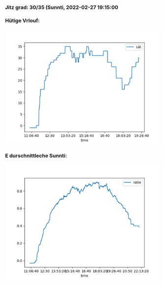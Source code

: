 ### Jitz grad: 30/35 (Sunnti, 2022-02-27 19:15:00

### Hütige Vrlouf:
![Graph](Today.png)

### E durschnittleche Sunnti:
![Graph](Sunnti.png)